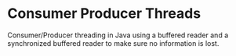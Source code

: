 # Consumer Producer Threads

Consumer/Producer threading in Java using a buffered reader and a synchronized buffered reader to make sure
no information is lost.
